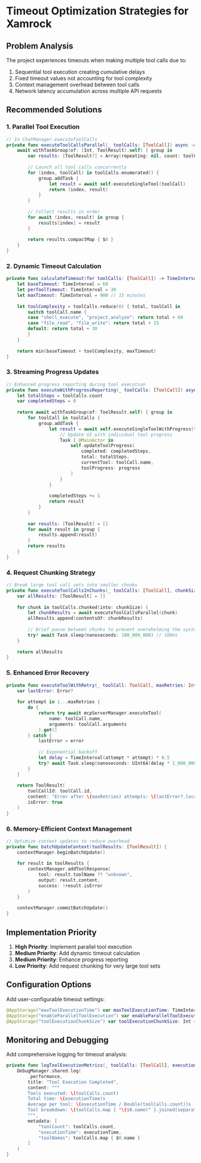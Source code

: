 # Timeout Optimization Strategies for Xamrock

## Problem Analysis
The project experiences timeouts when making multiple tool calls due to:
1. Sequential tool execution creating cumulative delays
2. Fixed timeout values not accounting for tool complexity
3. Context management overhead between tool calls
4. Network latency accumulation across multiple API requests

## Recommended Solutions

### 1. Parallel Tool Execution
```swift
// In ChatManager.executeToolCalls
private func executeToolCallsParallel(_ toolCalls: [ToolCall]) async -> [ToolResult] {
    await withTaskGroup(of: (Int, ToolResult).self) { group in
        var results: [ToolResult?] = Array(repeating: nil, count: toolCalls.count)
        
        // Launch all tool calls concurrently
        for (index, toolCall) in toolCalls.enumerated() {
            group.addTask {
                let result = await self.executeSingleTool(toolCall)
                return (index, result)
            }
        }
        
        // Collect results in order
        for await (index, result) in group {
            results[index] = result
        }
        
        return results.compactMap { $0 }
    }
}
```

### 2. Dynamic Timeout Calculation
```swift
private func calculateTimeout(for toolCalls: [ToolCall]) -> TimeInterval {
    let baseTimeout: TimeInterval = 60
    let perToolTimeout: TimeInterval = 30
    let maxTimeout: TimeInterval = 900 // 15 minutes
    
    let toolComplexity = toolCalls.reduce(0) { total, toolCall in
        switch toolCall.name {
        case "shell_execute", "project_analyze": return total + 60
        case "file_read", "file_write": return total + 15
        default: return total + 30
        }
    }
    
    return min(baseTimeout + toolComplexity, maxTimeout)
}
```

### 3. Streaming Progress Updates
```swift
// Enhanced progress reporting during tool execution
private func executeWithProgressReporting(_ toolCalls: [ToolCall]) async -> [ToolResult] {
    let totalSteps = toolCalls.count
    var completedSteps = 0
    
    return await withTaskGroup(of: ToolResult.self) { group in
        for toolCall in toolCalls {
            group.addTask {
                let result = await self.executeSingleToolWithProgress(toolCall) { progress in
                    // Update UI with individual tool progress
                    Task { @MainActor in
                        self.updateToolProgress(
                            completed: completedSteps,
                            total: totalSteps,
                            currentTool: toolCall.name,
                            toolProgress: progress
                        )
                    }
                }
                
                completedSteps += 1
                return result
            }
        }
        
        var results: [ToolResult] = []
        for await result in group {
            results.append(result)
        }
        return results
    }
}
```

### 4. Request Chunking Strategy
```swift
// Break large tool call sets into smaller chunks
private func executeToolCallsInChunks(_ toolCalls: [ToolCall], chunkSize: Int = 3) async -> [ToolResult] {
    var allResults: [ToolResult] = []
    
    for chunk in toolCalls.chunked(into: chunkSize) {
        let chunkResults = await executeToolCallsParallel(chunk)
        allResults.append(contentsOf: chunkResults)
        
        // Brief pause between chunks to prevent overwhelming the system
        try? await Task.sleep(nanoseconds: 100_000_000) // 100ms
    }
    
    return allResults
}
```

### 5. Enhanced Error Recovery
```swift
private func executeToolWithRetry(_ toolCall: ToolCall, maxRetries: Int = 2) async -> ToolResult {
    var lastError: Error?
    
    for attempt in 1...maxRetries {
        do {
            return try await mcpServerManager.executeTool(
                name: toolCall.name,
                arguments: toolCall.arguments
            ).get()
        } catch {
            lastError = error
            
            // Exponential backoff
            let delay = TimeInterval(attempt * attempt) * 0.5
            try? await Task.sleep(nanoseconds: UInt64(delay * 1_000_000_000))
        }
    }
    
    return ToolResult(
        toolCallId: toolCall.id,
        content: "Error after \(maxRetries) attempts: \(lastError?.localizedDescription ?? "Unknown error")",
        isError: true
    )
}
```

### 6. Memory-Efficient Context Management
```swift
// Optimize context updates to reduce overhead
private func batchUpdateContext(toolResults: [ToolResult]) {
    contextManager.beginBatchUpdate()
    
    for result in toolResults {
        contextManager.addToolResponse(
            tool: result.toolName ?? "unknown",
            output: result.content,
            success: !result.isError
        )
    }
    
    contextManager.commitBatchUpdate()
}
```

## Implementation Priority

1. **High Priority**: Implement parallel tool execution
2. **Medium Priority**: Add dynamic timeout calculation
3. **Medium Priority**: Enhance progress reporting
4. **Low Priority**: Add request chunking for very large tool sets

## Configuration Options

Add user-configurable timeout settings:
```swift
@AppStorage("maxToolExecutionTime") var maxToolExecutionTime: TimeInterval = 600
@AppStorage("enableParallelToolExecution") var enableParallelToolExecution: Bool = true
@AppStorage("toolExecutionChunkSize") var toolExecutionChunkSize: Int = 3
```

## Monitoring and Debugging

Add comprehensive logging for timeout analysis:
```swift
private func logToolExecutionMetrics(_ toolCalls: [ToolCall], executionTime: TimeInterval) {
    DebugManager.shared.log(
        .performance,
        title: "Tool Execution Completed",
        content: """
        Tools executed: \(toolCalls.count)
        Total time: \(executionTime)s
        Average per tool: \(executionTime / Double(toolCalls.count))s
        Tool breakdown: \(toolCalls.map { "\($0.name)" }.joined(separator: ", "))
        """,
        metadata: [
            "toolCount": toolCalls.count,
            "executionTime": executionTime,
            "toolNames": toolCalls.map { $0.name }
        ]
    )
}
```